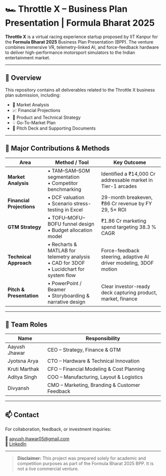 # 🏎️ Throttle X – Business Plan Presentation | Formula Bharat 2025

**Throttle X** is a virtual racing experience startup proposed by IIT Kanpur for the **Formula Bharat 2025** Business Plan Presentation (BPP). The venture combines immersive VR, telemetry-linked AI, and force-feedback hardware to deliver high-performance motorsport simulators to the Indian entertainment market.

---

## 📌 Overview

This repository contains all deliverables related to the Throttle X business plan submission, including:

- 🎯 Market Analysis
- 📈 Financial Projections
- 🧠 Product and Technical Strategy
- 💡 Go-To-Market Plan
- 🧾 Pitch Deck and Supporting Documents

---

## 🚀 Major Contributions & Methods

| Area                      | Method / Tool                                              | Key Outcome                                                  |
|---------------------------|------------------------------------------------------------|--------------------------------------------------------------|
| **Market Analysis**       | • TAM–SAM–SOM segmentation<br>• Competitor benchmarking     | Identified a ₹14,000 Cr addressable market in Tier-1 arcades |
| **Financial Projections** | • DCF valuation<br>• Scenario stress-testing in Excel      | 29-month breakeven, ₹86 Cr revenue by FY 29, 5× ROI          |
| **GTM Strategy**          | • TOFU–MOFU–BOFU funnel design<br>• Budget allocation model | ₹1.86 Cr marketing spend targeting 38.3 % CAGR               |
| **Technical Approach**    | • Recharts & MATLAB for telemetry analysis<br>• CAD for 3DOF<br>• Lucidchart for system flow | Force-feedback steering, adaptive AI driver modeling, 3DOF motion |
| **Pitch & Presentation**  | • PowerPoint / Beamer<br>• Storyboarding & narrative design| Clear investor-ready deck capturing product, market, finance |

---

## 👥 Team Roles

| Name           | Responsibility                                |
|----------------|-----------------------------------------------|
| Aayush Jhawar  | CEO – Strategy, Finance & GTM                 |
| Jyotsna Arya   | CTO – Hardware & Technical Innovation         |
| Kruti Marthak  | CFO – Financial Modeling & Cost Planning      |
| Aditya Singh   | COO – Manufacturing, Layout & Logistics       |
| Divyansh       | CMO – Marketing, Branding & Customer Feedback |

---

## 📫 Contact

For collaboration, feedback, or investment inquiries:

📧 [aayush.jhawar05@gmail.com](mailto:aayush.jhawar05@gmail.com)  
🔗 [LinkedIn](https://www.linkedin.com/in/aayushjhawar05/)

---

> **Disclaimer:** This project was prepared solely for academic and competition purposes as part of the Formula Bharat 2025 BPP. It is not a live commercial venture.
